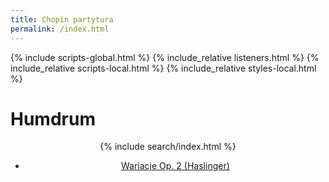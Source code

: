 ```yaml
---
title: Chopin partytura
permalink: /index.html
---
```


<!--
	vim: ts=3
-->


{% include scripts-global.html %}
{% include_relative listeners.html %}
{% include_relative scripts-local.html %}
{% include_relative styles-local.html %}


<div class="main-width">
	<h1 style="padding-bottom:0"> Humdrum </h1>
	<center>
	<div style="font-size:18px;" id="count"></div>
	{% include search/index.html %}
		<ul id="worklist" class='w3-ul'>
			<li> <a href="pl/partytura/959"> Wariacje Op. 2 (Haslinger)</a> </li>
		</ul>
	</center>
<div>



